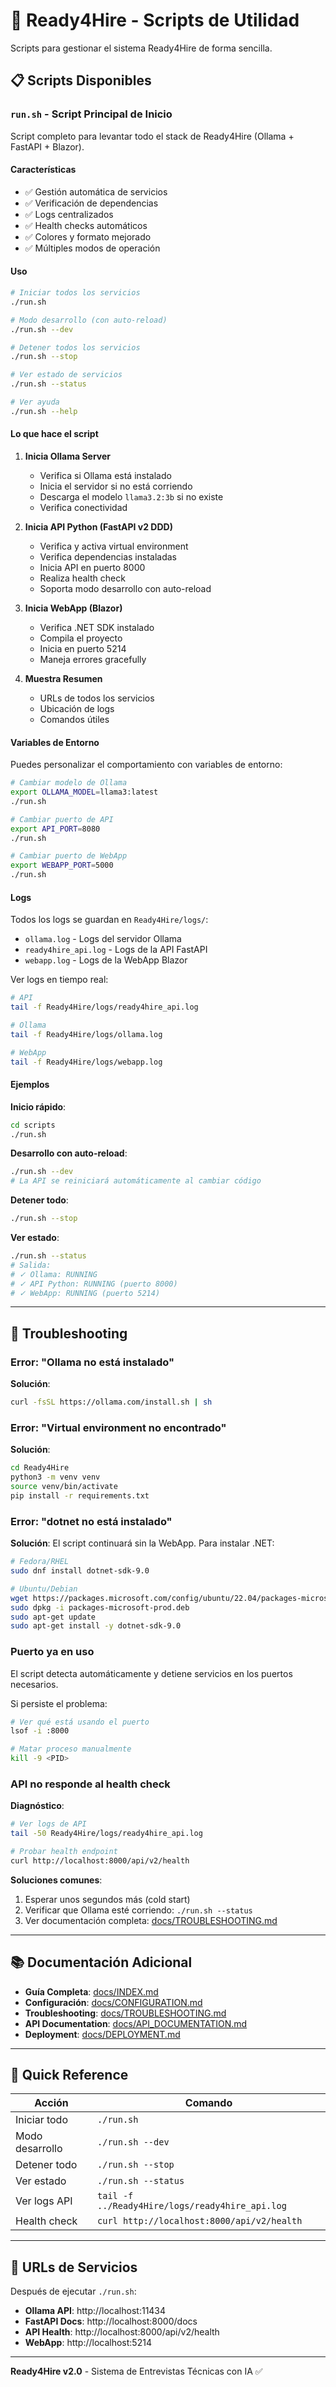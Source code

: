 # 🚀 Ready4Hire - Scripts de Utilidad

Scripts para gestionar el sistema Ready4Hire de forma sencilla.

## 📋 Scripts Disponibles

### `run.sh` - Script Principal de Inicio

Script completo para levantar todo el stack de Ready4Hire (Ollama + FastAPI + Blazor).

#### Características

- ✅ Gestión automática de servicios
- ✅ Verificación de dependencias
- ✅ Logs centralizados
- ✅ Health checks automáticos
- ✅ Colores y formato mejorado
- ✅ Múltiples modos de operación

#### Uso

```bash
# Iniciar todos los servicios
./run.sh

# Modo desarrollo (con auto-reload)
./run.sh --dev

# Detener todos los servicios
./run.sh --stop

# Ver estado de servicios
./run.sh --status

# Ver ayuda
./run.sh --help
```

#### Lo que hace el script

1. **Inicia Ollama Server**
   - Verifica si Ollama está instalado
   - Inicia el servidor si no está corriendo
   - Descarga el modelo `llama3.2:3b` si no existe
   - Verifica conectividad

2. **Inicia API Python (FastAPI v2 DDD)**
   - Verifica y activa virtual environment
   - Verifica dependencias instaladas
   - Inicia API en puerto 8000
   - Realiza health check
   - Soporta modo desarrollo con auto-reload

3. **Inicia WebApp (Blazor)**
   - Verifica .NET SDK instalado
   - Compila el proyecto
   - Inicia en puerto 5214
   - Maneja errores gracefully

4. **Muestra Resumen**
   - URLs de todos los servicios
   - Ubicación de logs
   - Comandos útiles

#### Variables de Entorno

Puedes personalizar el comportamiento con variables de entorno:

```bash
# Cambiar modelo de Ollama
export OLLAMA_MODEL=llama3:latest
./run.sh

# Cambiar puerto de API
export API_PORT=8080
./run.sh

# Cambiar puerto de WebApp
export WEBAPP_PORT=5000
./run.sh
```

#### Logs

Todos los logs se guardan en `Ready4Hire/logs/`:

- `ollama.log` - Logs del servidor Ollama
- `ready4hire_api.log` - Logs de la API FastAPI
- `webapp.log` - Logs de la WebApp Blazor

Ver logs en tiempo real:

```bash
# API
tail -f Ready4Hire/logs/ready4hire_api.log

# Ollama
tail -f Ready4Hire/logs/ollama.log

# WebApp
tail -f Ready4Hire/logs/webapp.log
```

#### Ejemplos

**Inicio rápido**:

```bash
cd scripts
./run.sh
```

**Desarrollo con auto-reload**:

```bash
./run.sh --dev
# La API se reiniciará automáticamente al cambiar código
```

**Detener todo**:

```bash
./run.sh --stop
```

**Ver estado**:

```bash
./run.sh --status
# Salida:
# ✓ Ollama: RUNNING
# ✓ API Python: RUNNING (puerto 8000)
# ✓ WebApp: RUNNING (puerto 5214)
```

---

## 🔧 Troubleshooting

### Error: "Ollama no está instalado"

**Solución**:

```bash
curl -fsSL https://ollama.com/install.sh | sh
```

### Error: "Virtual environment no encontrado"

**Solución**:

```bash
cd Ready4Hire
python3 -m venv venv
source venv/bin/activate
pip install -r requirements.txt
```

### Error: "dotnet no está instalado"

**Solución**: El script continuará sin la WebApp. Para instalar .NET:

```bash
# Fedora/RHEL
sudo dnf install dotnet-sdk-9.0

# Ubuntu/Debian
wget https://packages.microsoft.com/config/ubuntu/22.04/packages-microsoft-prod.deb
sudo dpkg -i packages-microsoft-prod.deb
sudo apt-get update
sudo apt-get install -y dotnet-sdk-9.0
```

### Puerto ya en uso

El script detecta automáticamente y detiene servicios en los puertos necesarios.

Si persiste el problema:

```bash
# Ver qué está usando el puerto
lsof -i :8000

# Matar proceso manualmente
kill -9 <PID>
```

### API no responde al health check

**Diagnóstico**:

```bash
# Ver logs de API
tail -50 Ready4Hire/logs/ready4hire_api.log

# Probar health endpoint
curl http://localhost:8000/api/v2/health
```

**Soluciones comunes**:

1. Esperar unos segundos más (cold start)
2. Verificar que Ollama esté corriendo: `./run.sh --status`
3. Ver documentación completa: [docs/TROUBLESHOOTING.md](../Ready4Hire/docs/TROUBLESHOOTING.md)

---

## 📚 Documentación Adicional

- **Guía Completa**: [docs/INDEX.md](../Ready4Hire/docs/INDEX.md)
- **Configuración**: [docs/CONFIGURATION.md](../Ready4Hire/docs/CONFIGURATION.md)
- **Troubleshooting**: [docs/TROUBLESHOOTING.md](../Ready4Hire/docs/TROUBLESHOOTING.md)
- **API Documentation**: [docs/API_DOCUMENTATION.md](../Ready4Hire/docs/API_DOCUMENTATION.md)
- **Deployment**: [docs/DEPLOYMENT.md](../Ready4Hire/docs/DEPLOYMENT.md)

---

## 🎯 Quick Reference

| Acción | Comando |
|--------|---------|
| Iniciar todo | `./run.sh` |
| Modo desarrollo | `./run.sh --dev` |
| Detener todo | `./run.sh --stop` |
| Ver estado | `./run.sh --status` |
| Ver logs API | `tail -f ../Ready4Hire/logs/ready4hire_api.log` |
| Health check | `curl http://localhost:8000/api/v2/health` |

---

## 🔗 URLs de Servicios

Después de ejecutar `./run.sh`:

- **Ollama API**: http://localhost:11434
- **FastAPI Docs**: http://localhost:8000/docs
- **API Health**: http://localhost:8000/api/v2/health
- **WebApp**: http://localhost:5214

---

**Ready4Hire v2.0** - Sistema de Entrevistas Técnicas con IA ✅
